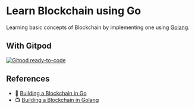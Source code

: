 # Learn Blockchain using Go

Learning basic concepts of Blockchain by implementing one using [Golang](https://go.dev/).


## With Gitpod

[![Gitpod ready-to-code](https://img.shields.io/badge/Gitpod-ready--to--code-blue?logo=gitpod)](https://gitpod.io/#https://github.com/skurtzemann/learn-blockchain)


## References

* 📝 [Building a Blockchain in Go](https://dev.to/nheindev/series/11864)
* 📺 [Building a Blockchain in Golang](https://www.youtube.com/playlist?list=PLJbE2Yu2zumCe9cO3SIyragJ8pLmVv0z9)